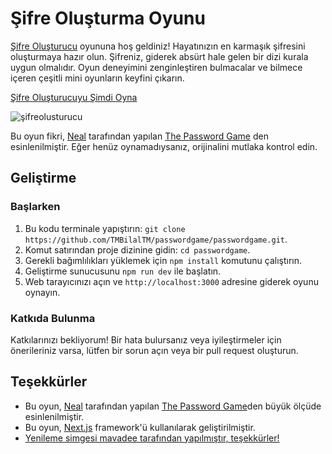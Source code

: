 # Şifre Oluşturma Oyunu

[Şifre Oluşturucu](https://sifreolusturucu.vercel.app) oyununa hoş geldiniz! Hayatınızın en karmaşık şifresini oluşturmaya hazır olun. Şifreniz, giderek absürt hale gelen bir dizi kurala uygun olmalıdır. Oyun deneyimini zenginleştiren bulmacalar ve bilmece içeren çeşitli mini oyunların keyfini çıkarın.

[Şifre Oluşturucuyu Şimdi Oyna](https://sifreolusturucu.vercel.app)

![şifreolusturucu](https://github.com/user-attachments/assets/506f286a-66c0-4993-845d-c3471288dbe6)

Bu oyun fikri, [Neal](https://twitter.com/nealagarwal) tarafından yapılan [The Password Game](https://neal.fun/password-game/) den esinlenilmiştir. Eğer henüz oynamadıysanız, orijinalini mutlaka kontrol edin.

## Geliştirme
### Başlarken

1. Bu kodu terminale yapıştırın: `git clone https://github.com/TMBilalTM/passwordgame/passwordgame.git`.
2. Komut satırından proje dizinine gidin: `cd passwordgame`.
3. Gerekli bağımlılıkları yüklemek için `npm install` komutunu çalıştırın.
4. Geliştirme sunucusunu `npm run dev` ile başlatın.
5. Web tarayıcınızı açın ve `http://localhost:3000` adresine giderek oyunu oynayın.

### Katkıda Bulunma

Katkılarınızı bekliyorum! Bir hata bulursanız veya iyileştirmeler için önerileriniz varsa, lütfen bir sorun açın veya bir pull request oluşturun.

## Teşekkürler
- Bu oyun, [Neal](https://twitter.com/nealagarwal) tarafından yapılan [The Password Game](https://neal.fun/password-game/)den büyük ölçüde esinlenilmiştir.
- Bu oyun, [Next.js](https://nextjs.org/) framework'ü kullanılarak geliştirilmiştir.
- [Yenileme simgesi mavadee tarafından yapılmıştır, teşekkürler!](https://www.freepik.com/icon/reload_3580291#fromView=keyword&term=Refresh&page=1&position=15)
